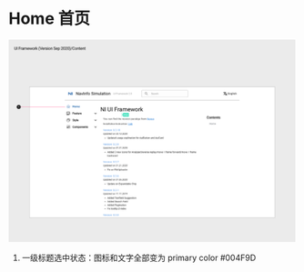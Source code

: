 # Home 首页

![UI Framework Home](../imgs/ns_ui_framework/Home.png)

1. 一级标题选中状态：图标和文字全部变为 primary color #004F9D